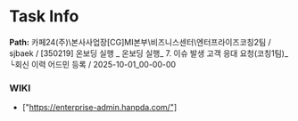 # Task Info

**Path:** 카페24(주)\본사사업장\[CG]MI본부\비즈니스센터\엔터프라이즈코칭2팀 / sjbaek / [350219] 온보딩 실행 _ 온보딩 실행_ 7. 이슈 발생 고객 응대 요청(코칭1팀)_ └회신 이력 어드민 등록 / 2025-10-01_00-00-00

### WIKI
- ["https://enterprise-admin.hanpda.com/"]

